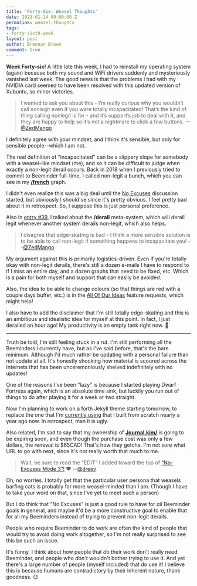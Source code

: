 ```yaml
---
title: 'Forty-Six: Weasel Thoughts'
date: 2021-01-14 00:00:00 Z
permalink: weasel-thoughts
tags:
- forty-sixth-week
layout: post
author: Brennan Brown
comment: true
---
```


**Week Forty-six!** A little late this week, I had to reinstall my operating system (again) because both my sound and WiFi drivers suddenly and mysteriously vanished last week. The good news is that the problems I had with my NVIDIA card seemed to have been resolved with this updated version of Xubuntu, so minor victories. 

> I wanted to ask you about this - I’m really curious why you wouldn’t call nonlegit even if you were totally incapacitated! That’s the kind of thing calling nonlegit is for - and it’s support’s job to deal with it, and they are happy to help so it’s not a nightmare to click a few buttons. 
> --[@ZedMango](https://forum.beeminder.com/u/zedmango)

I definitely agree with your mindset, and I think it's sensible, but only for sensible people--which I am not.

The real definition of "incapacitated" can be a slippery slope for somebody with a weasel-like mindset (me), and so it can be difficult to judge when exactly a non-legit derail occurs.  Back in 2018 when I previously tried to commit to Beeminder full-time, I called non-legit a bunch, which you can see in my [**/french**](https://www.beeminder.com/brennanbrown/french) graph.

I didn't even realize this was a big deal until the [No Excuses](https://forum.beeminder.com/t/no-excuses-mode/7570) discussion started, but obviously I should've since it's pretty obvious. I feel pretty bad about it in retrospect. So, I suppose this is just personal preference.

Also in [entry #39](https://forum.beeminder.com/t/brennans-beeminder-journal/6340/51), I talked about the **/derail** meta-system, which will derail legit whenever another system derails non-legit, which also helps. 

> I disagree that edge-skating is bad - I think a more sensible solution is to be able to call non-legit if something happens to incapacitate you!
> --[@ZedMango](https://forum.beeminder.com/u/zedmango)

My argument against this is primarily logistics-driven. Even if you're totally okay with non-legit derails, there's still a dozen e-mails I have to respond to if I miss an entire day, and a dozen graphs that need to be fixed, etc. Which is a pain for both myself and support that can easily be avoided.

Also, the idea to be able to change colours (so that things are red with a couple days buffer, etc.) is in the [All Of Our Ideas](http://allourideas.org/beeminder) feature requests, which might help!

I also have to add the disclaimer that I'm still totally edge-skating and this is an ambitious and idealistic idea for myself at this point. In fact, I just derailed an hour ago! My productivity is an empty tank right now. 🤣

---

Truth be told, I'm still feeling stuck in a rut. I'm still performing all the Beeminders I currently have, but as I've said before, that's the bare minimum. Although I'd much rather be updating with a personal failure than not update at all. It's honestly shocking how material is scoured across the Internets that has been unceremoniously shelved indefinitely with no updates!

One of the reasons I've been "lazy" is because I started playing Dwarf Fortress again, which is an absolute time sink, but luckily you run out of things to do after playing it for a week or two straight. 

Now I'm planning to work on a forth Jekyll theme starting tomorrow, to replace the one that I'm [currently using](https://notebook.casa/) that I built from scratch nearly a year ago now. In retrospect, man it is ugly.

Also related, I'm sad to say that my ownership of [**Journal.kim/**](https://journal.kim) is going to be expiring soon, and even though the purchase cost was only a few dollars, the renewal is $65CAD! That's how they getcha. I'm not sure what URL to go with next, since it's not really worth that much to me.

> Wait, be sure to read the “EDIT” I added toward the top of [“No-Excuses Mode 3”!](https://forum.beeminder.com/t/no-excuses-mode/7570) :heart:
> --[@dreev](https://forum.beeminder.com/u/dreev)

Oh, no worries. I totally get that the particular user persona that weasels barfing cats is probably far more weasel-minded than I am. (Though I have to take your word on that, since I've yet to meet such a person) 

But I do think that "No Excuses" is just a good rule to have for *all* Beeminder goals in general, and maybe it'd be a more constructive goal to enable that for all my Beeminders instead of trying to prevent non-legit derails.

People who require Beeminder to do work are often the kind of people that would try to avoid doing work altogether, so I'm not really surprised to see this be such an issue. 

It's funny, I think about how people that *do* their work don't really need Beeminder, and people who *don't* wouldn't bother trying to use it. And yet there's a large number of people (myself included) that do use it! I believe this is because humans are contradictory by their inherent nature, thank goodness. 😉
